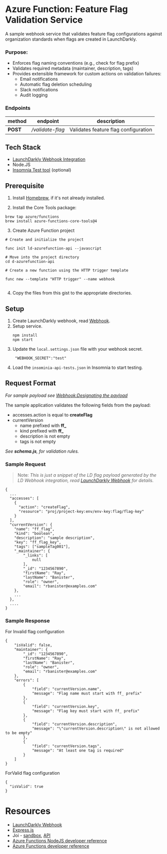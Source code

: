 
# Azure Function: Feature Flag Validation Service

A sample webhook service that validates feature flag configurations against organization standards when flags are created in LaunchDarkly. 

### Purpose:
* Enforces flag naming conventions (e.g., check for flag prefix)
* Validates required metadata (maintainer, description, tags)
* Provides extensible framework for custom actions on validation failures:
  * Email notifications
  * Automatic flag deletion scheduling
  * Slack notifications
  * Audit logging


### Endpoints
|method|endpoint|description|
|--|--|--|
|**POST**|*/validate-flag*|Validates feature flag configuration|


## Tech Stack
* [LaunchDarkly Webhook Integration](https://docs.launchdarkly.com/home/infrastructure/webhooks)
* Node.JS
* [Insomnia Test tool](https://insomnia.rest/) (optional)
  
## Prerequisite
1. Install [Homebrew](https://brew.sh/), if it's not already installed.

2. Install the Core Tools package:
```
brew tap azure/functions
brew install azure-functions-core-tools@4
```
3. Create Azure Function project
```
# Create and initialize the project

func init ld-azurefunction-api --javascript

# Move into the project directory
cd d-azurefunction-api

# Create a new function using the HTTP trigger template

func new --template "HTTP trigger" --name webhook


```
4. Copy the files from this gist to the appropriate directories.
   

## Setup
1. Create LaunchDarkly webhook, read [Webhook](https://docs.launchdarkly.com/home/infrastructure/webhooks).
2. Setup service.
	```
	npm install
	npm start
	```
3. Update the `local.settings.json` file with your webhook secret.
   ```
    "WEBHOOK_SECRET":"test"
   ```
4. Load the `insominia-api-tests.json` in Insomnia to start testing.
   

## Request Format
*For sample payload see [Webhook:Designating the payload](https://apidocs.launchdarkly.com/tag/Webhooks#section/Designating-the-payload)*

The sample application validates the following fields from the payload:
- accesses.action  is equal to  **createFlag**
- currentVersion
  - name  prefixed with **ff_**
  - kind  prefixed with **ff_**
  - description is not empty
  - tags is not empty

*See **schema.js**, for validation rules.*

### Sample Request
>Note: *This is just a snippet of the LD flag payload generated by the LD Webhook integration, read [LaunchDarkly Webhook](https://apidocs.launchdarkly.com/tag/Webhooks) for details.*

```
{
  ...
  "accesses": [
    {
      "action": "createFlag",
      "resource": "proj/project-key:env/env-key:flag/flag-key"
    }
  ],
  "currentVersion": {
    "name": "ff_flag",
    "kind": "boolean",
    "description": "sample description",
    "key": "ff_flag_key",
    "tags": ["sampleTag001"],
	"_maintainer": {
		"_links": [
			null
		],
		"_id": "1234567890",
		"firstName": "Ray",
		"lastName": "Banister",
		"role": "owner",
		"email": "rbanister@examples.com"
	},
	...
  },
  ....
}
```


### Sample Response
For Invalid flag configuration
```
{
	"isValid": false,
	"maintainer": {
		"_id": "1234567890",
		"firstName": "Ray",
		"lastName": "Banister",
		"role": "owner",
		"email": "rbanister@examples.com"
	},
	"errors": [
		{
			"field": "currentVersion.name",
			"message": "Flag name must start with ff_ prefix"
		},
		{
			"field": "currentVersion.key",
			"message": "Flag key must start with ff_ prefix"
		},
		{
			"field": "currentVersion.description",
			"message": "\"currentVersion.description\" is not allowed to be empty"
		},
		{
			"field": "currentVersion.tags",
			"message": "At least one tag is required"
		}
	]
}
```

ForValid flag configuration
```
{
  "isValid": true
}
```

# Resources
* [LaunchDarkly Webhook](https://apidocs.launchdarkly.com/tag/Webhooks)
* [Express.js](https://expressjs.com/en/5x/api.html)
* Joi - [sandbox](https://joi.dev/tester/), [API](https://joi.dev/api/?v=17.13.3)
* [Azure Functions NodeJS developer reference](https://github.com/uglide/azure-content/blob/master/articles/azure-functions/functions-reference-node.md)
* [Azure Functions developer reference](https://github.com/uglide/azure-content/blob/master/articles/azure-functions/functions-reference.md)
 